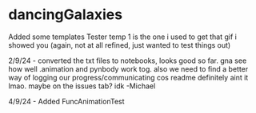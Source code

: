 # dancingGalaxies
Added some templates
Tester temp 1 is the one i used to get that gif i showed you (again, not at all refined, just wanted to test things out)

2/9/24 - converted the txt files to notebooks, looks good so far. gna see how well .animation and pynbody work tog. also we need to find a better way of logging our progress/communicating cos readme definitely aint it lmao. maybe on the issues tab? idk 
-Michael

4/9/24 - Added FuncAnimationTest
